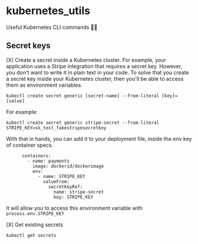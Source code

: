 # kubernetes_utils
Useful Kubernetes CLI commands 👷🏽

## Secret keys

[X] Create a secret inside a Kubernetes cluster. For example, your application uses a Stripe integration that requires a secret key. However, you don't want to write it in plain text in your code. To solve that you create a secret key inside your Kubernetes cluster, then you'll be able to access them as environment variables.

```
kubectl create secret generic [secret-name] --from-literal [key]=[value]
```
For example:
```
kubectl create secret generic stripe-secret --from-literal STRIPE_KEY=sk_test_fakestripesecretkey
```
With that in hands, you can add it to your deployment file, inside the env key of container specs.
```
      containers:
        - name: payments
          image: dockerid/dockerimage
          env:
            - name: STRIPE_KEY
              valueFrom:
                secretKeyRef:
                  name: stripe-secret
                  key: STRIPE_KEY     
```

It will allow you to access this environment variable with ```process.env.STRIPE_KEY```

[X] Get existing secrets
```
kubectl get secrets
```
